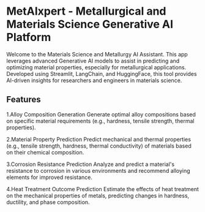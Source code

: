 # MetAIxpert - Metallurgical and Materials Science Generative AI Platform

Welcome to the Materials Science and Metallurgy AI Assistant. This app leverages advanced Generative AI models to assist in predicting and optimizing material properties, especially for metallurgical applications. Developed using Streamlit, LangChain, and HuggingFace, this tool provides AI-driven insights for researchers and engineers in materials science.

## Features

1.Alloy Composition Generation
Generate optimal alloy compositions based on specific material requirements (e.g., hardness, tensile strength, thermal properties).

2.Material Property Prediction
Predict mechanical and thermal properties (e.g., tensile strength, hardness, thermal conductivity) of materials based on their chemical composition.

3.Corrosion Resistance Prediction
Analyze and predict a material's resistance to corrosion in various environments and recommend alloying elements for improved resistance.

4.Heat Treatment Outcome Prediction
Estimate the effects of heat treatment on the mechanical properties of metals, predicting changes in hardness, ductility, and phase composition.


